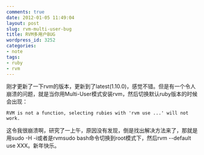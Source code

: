 ```yaml
---
comments: true
date: 2012-01-05 11:49:04
layout: post
slug: rvm-multi-user-bug
title: RVM多用户BUG
wordpress_id: 3252
categories:
- note
tags:
- ruby
- rvm
---
```


刚才更新了一下rvm的版本，更新到了latest(1.10.0)，感觉不错。但是有一个令人崩溃的问题，就是当你用Multi-User模式安装rvm，然后切换默认ruby版本的时候会出现：


    
    
    RVM is not a function, selecting rubies with 'rvm use ...' will not work.
    



这令我很崩溃啊，研究了一上午，原因没有发现，倒是找出解决方法来了，那就是用sudo -H -i或者是rvmsudo bash命令切换到root模式下，然后rvm --default use XXX。新年快乐。
